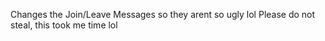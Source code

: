 Changes the Join/Leave Messages so they arent so ugly lol
Please do not steal, this took me time lol
